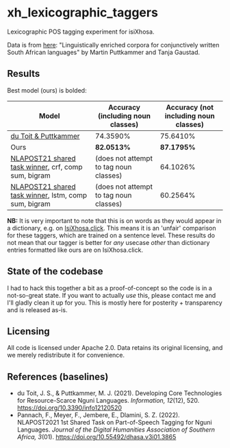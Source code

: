# xh_lexicographic_taggers

Lexicographic POS tagging experiment for isiXhosa.

Data is from [here](https://repo.sadilar.org/items/eb524a86-8953-4d2b-89d9-f40f5860e36c):
"Linguistically enriched corpora for conjunctively written South African languages" by Martin Puttkammer and Tanja 
Gaustad.

## Results

Best model (ours) is bolded:

|Model                            |Accuracy (including noun classes)|Accuracy (not including noun classes)|
|---------------------------------|---------------------------------|-------------------------------------|
|[du Toit & Puttkammer](https://www.mdpi.com/2078-2489/12/12/520)             | 74.3590%                        | 75.6410%                            |
|Ours                             | **82.0513%**                        | **87.1795%**                            |
|[NLAPOST21 shared task winner](https://upjournals.up.ac.za/index.php/dhasa/article/view/3865), crf, comp sum, bigram | (does not attempt to tag noun classes)                        | 64.1026%                            |
|[NLAPOST21 shared task winner](https://upjournals.up.ac.za/index.php/dhasa/article/view/3865), lstm, comp sum, bigram| (does not attempt to tag noun classes)                      | 60.2564%                            |

**NB:** It is very important to note that this is on words as they would appear in a dictionary, e.g. on [IsiXhosa.click](https://isixhosa.click). This means it is an 'unfair' comparison for these taggers, which are trained on a sentence level. These results do not mean that our tagger is better for _any_ usecase _other_ than dictionary entries formatted like ours are on IsiXhosa.click.

## State of the codebase

I had to hack this together a bit as a proof-of-concept so the code is in a not-so-great
state. If you want to actually _use_ this, please contact me and I'll gladly clean it up for you.
This is mostly here for posterity + transparency and is released as-is.

## Licensing

All code is licensed under Apache 2.0.
Data retains its original licensing, and we merely redistribute it for convenience.


## References (baselines)

- du Toit, J. S., & Puttkammer, M. J. (2021). Developing Core Technologies for Resource-Scarce Nguni Languages. _Information, 12_(12), 520. https://doi.org/10.3390/info12120520 
- Pannach, F., Meyer, F., Jembere, E., Dlamini, S. Z. (2022). NLAPOST2021 1st Shared Task on Part-of-Speech Tagging for Nguni Languages. _Journal of the Digital Humanities Association of Southern Africa, 3_(01). https://doi.org/10.55492/dhasa.v3i01.3865
